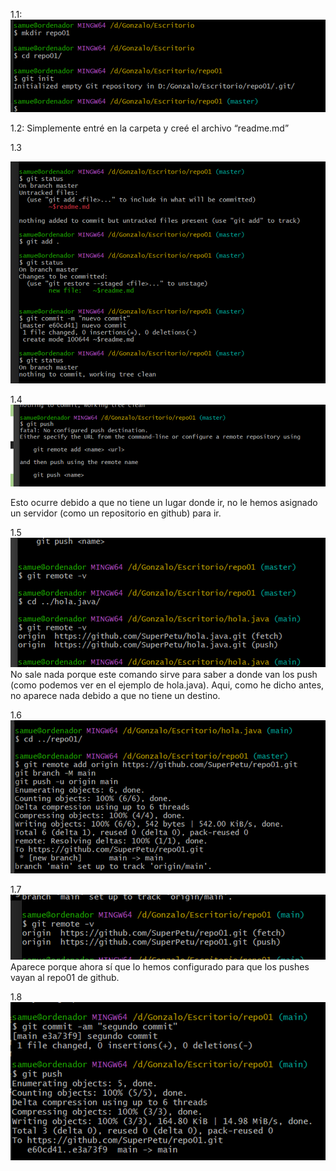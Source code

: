 1.1: 
![alt text](image.png)

1.2: 
Simplemente entré en la carpeta y creé el archivo “readme.md”

1.3
 
![alt text](image-1.png)

1.4
 ![alt text](image-2.png)

Esto ocurre debido a que no tiene un lugar donde ir, no le hemos asignado un servidor (como un repositorio en github) para ir.

1.5
 ![alt text](image-3.png)
No sale nada porque este comando sirve para saber a donde van los push (como podemos ver en el ejemplo de hola.java). Aqui, como he dicho antes, no aparece nada debido a que no tiene un destino.

1.6
 ![alt text](image-4.png)

1.7
 ![alt text](image-5.png)
Aparece porque ahora sí que lo hemos configurado para que los pushes vayan al repo01 de github.

1.8
 ![alt text](image-6.png)
